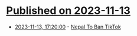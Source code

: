 # [Published on 2023-11-13](index.md)

* [2023-11-13, 17:20:00](https://tech.slashdot.org/story/23/11/13/1543222/nepal-to-ban-tiktok?utm_source=rss1.0mainlinkanon&utm_medium=feed) - [Nepal To Ban TikTok](https://tech.slashdot.org/story/23/11/13/1543222/nepal-to-ban-tiktok?utm_source=rss1.0mainlinkanon&utm_medium=feed)
